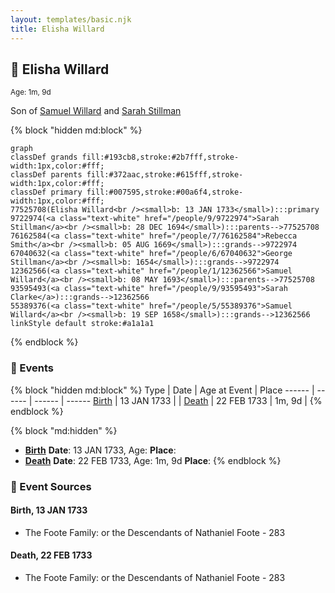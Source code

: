 ```yaml
---
layout: templates/basic.njk
title: Elisha Willard
---
```

## 🔵 Elisha Willard
<small>Age: 1m, 9d</small>

Son of [Samuel Willard](/people/1/12362566) and [Sarah Stillman](/people/9/9722974)

{% block "hidden md:block" %}
```mermaid
graph
classDef grands fill:#193cb8,stroke:#2b7fff,stroke-width:1px,color:#fff;
classDef parents fill:#372aac,stroke:#615fff,stroke-width:1px,color:#fff;
classDef primary fill:#007595,stroke:#00a6f4,stroke-width:1px,color:#fff;
77525708(Elisha Willard<br /><small>b: 13 JAN 1733</small>):::primary
9722974(<a class="text-white" href="/people/9/9722974">Sarah Stillman</a><br /><small>b: 28 DEC 1694</small>):::parents-->77525708
76162584(<a class="text-white" href="/people/7/76162584">Rebecca Smith</a><br /><small>b: 05 AUG 1669</small>):::grands-->9722974
67040632(<a class="text-white" href="/people/6/67040632">George Stillman</a><br /><small>b: 1654</small>):::grands-->9722974
12362566(<a class="text-white" href="/people/1/12362566">Samuel Willard</a><br /><small>b: 08 MAY 1693</small>):::parents-->77525708
93595493(<a class="text-white" href="/people/9/93595493">Sarah Clarke</a>):::grands-->12362566
55389376(<a class="text-white" href="/people/5/55389376">Samuel Willard</a><br /><small>b: 19 SEP 1658</small>):::grands-->12362566
linkStyle default stroke:#a1a1a1
```
{% endblock %}

### 📆 Events

{% block "hidden md:block" %}
Type | Date | Age at Event | Place
------ | ------ | ------ | ------
[Birth](#event-event-2) | 13 JAN 1733 |  |
[Death](#event-event-3) | 22 FEB 1733 | 1m, 9d |
{% endblock %}

{% block "md:hidden" %}
- **[Birth](#event-event-2)**
**Date**: 13 JAN 1733, Age:
**Place**:
- **[Death](#event-event-3)**
**Date**: 22 FEB 1733, Age: 1m, 9d
**Place**:
{% endblock %}

### 📰 Event Sources

#### <a id="event-event-2"></a> Birth, 13 JAN 1733
* The Foote Family: or the Descendants of Nathaniel Foote  - 283

#### <a id="event-event-3"></a> Death, 22 FEB 1733
* The Foote Family: or the Descendants of Nathaniel Foote  - 283